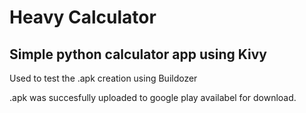 ﻿# Heavy Calculator
## Simple python calculator app using Kivy
Used to test the .apk creation using Buildozer

.apk was succesfully uploaded to google play availabel for download.

